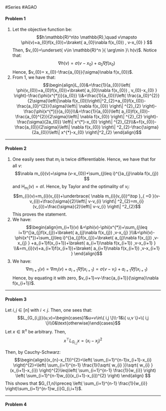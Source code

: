 #Series #AGAO 

#### Problem 1
1. Let the objective function be: $$h:\mathbb{R}^n\to \mathbb{R},\quad v\mapsto \phi(v)+a_{0}f(x_{0})+\braket{ a_{0}\nabla f(x_{0}) , v-x_{0} } $$Then, $v_{0}=\underset{ v\in \mathbb{R}^n }{ \arg\min }\  h(v)$. Notice that: $$\nabla h(v)=\sigma(v-x_{0})+a_{0}\nabla f(x_{0})$$Hence, $v_{0}= x_{0}-\frac{a_{0}}{\sigma}\nabla f(x_{0})$.
2. From 1, we have that: $$\begin{align}L_{0}&=\frac{1}{a_{0}}\left( \phi(v_{0})+a_{0}f(x_{0})+\braket{ a_{0}\nabla f(x_{0}) , v_{0}-x_{0} }  \right)-\frac{\phi(x^{*})}{a_{0}} \\&=\frac{1}{a_{0}}\left( \frac{a_{0}^{2}}{2\sigma}\left\|\nabla f(x_{0})\right\|^2_{2}+a_{0}f(x_{0})-\frac{a_{0}^{2}}{\sigma}\left\| \nabla f(x_{0}) \right\| ^{2}_{2} \right)-\frac{\phi(x^{*})}{a_{0}}\\&=\frac{1}{a_{0}}\left( a_{0}f(x_{0})-\frac{a_{0}^{2}}{2\sigma}\left\| \nabla f(x_{0}) \right\| ^{2}_{2} \right)-\frac{\sigma}{2a_{0}} \left\| x^{*}-x_{0} \right\| ^{2}_{2}\\&=f(x_{0})-\frac{a_{0}}{2\sigma}\left\| \nabla f(x_{0}) \right\| ^2_{2}-\frac{\sigma}{2a_{0}}\left\| x^{*}-x_{0} \right\|^2_{2} \end{align}$$

---
#### Problem 2
1. One easily sees that $m_{i}$ is twice differentiable. Hence, we have that for all $v$: $$\nabla m_{i}(v)=\sigma (v-x_{0})+\sum_{j\leq i}^{}a_{j}\nabla f(x_{j}) $$and $\text{H}_{m_{i}}(v)=\sigma I$. Hence, by Taylor and the optimality of $v_{i}$:$$m_{i}(v)=m_{i}(v_{i})+\underbrace{ \nabla m_{i}(v_{i})^\top }_{ =0 }(v-v_{i})+\frac{\sigma}{2}\left\| v-v_{i} \right\| ^2_{2}=m_{i}(v_{i})+\frac{\sigma}{2}\left\| v-v_{i} \right\| ^2_{2}$$This proves the statement.
2. We have: $$\begin{align}m_{i+1}(v) &=\phi(v)-\phi(x^{*})+\sum_{j\leq i+1}^{}a_{j}f(x_{j})+\braket{ a_{j}\nabla f(x_{j}) ,v-x_{j}  }\\&=\phi(v)-\phi(x^{*})+\sum_{j\leq i}^{}a_{j}f(x_{j})+\braket{ a_{j}\nabla f(x_{j}) ,v-x_{j}  } +a_{i+1}f(x_{i+1})+\braket{ a_{i+1}\nabla f(x_{i+1}) ,v-x_{i+1}  } \\&=m_{i}(v)+a_{i+1}f(x_{i+1})+\braket{ a_{i+1}\nabla f(x_{i+1}) ,v-x_{i+1}  } \end{align}$$
3. We have: $$\nabla m_{i+1}(v)=\nabla m_{i}(v)+ a_{i+1}\nabla f(x_{i+1})=\sigma(v-v_{i})+ a_{i+1}\nabla f(x_{i+1})$$Hence, by equating it with zero, $v_{i+1}=v-\frac{a_{i+1}}{\sigma}\nabla f(x_{i+1})$.

---
#### Problem 3
Let $i,j\in[n]$ with $i<j$. Then, one sees that: $$L_{G_{i,j}}(u,v)=\begin{cases}1&u=v\in\{ i,j \}\\-1&\{ u,v \}=\{ i,j \}\\0&\text{otherwise}\end{cases}$$
Let $x\in \mathbb{R}^n$ be arbitrary. Then, $$x^\top L_{G_{i,j}}x=(x_{i}-x_{j})^{2}$$

Then, by Cauchy-Schwarz:$$\begin{align}(x_{n}-x_{1})^{2}=\left( \sum_{i=1}^{n-1}x_{i+1}-x_{i} \right)^{2}=\left( \sum_{i=1}^{n-1} \frac{1}{\sqrt{ w_{i} }}\sqrt{ w_{i} }(x_{i+1}-x_{i}) \right)^{2}\leq\left( \sum_{i=1}^{n-1} \frac{1}{w_{i}} \right) \left( \sum_{i=1}^{n-1}w_{i}(x_{i+1}-x_{i})^{2} \right) \end{align} $$This shows that $G_{1,n}\preceq \left( \sum_{i=1}^{n-1} \frac{1}{w_{i}} \right)\sum_{i=1}^{n-1}w_{i}G_{i,i+1}$.

---
#### Problem 4